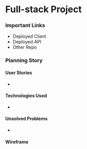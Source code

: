 # Full-stack Project


### Important Links
- Deployed Client
- Deployed API
- Other Repo

### Planning Story


#### User Stories
-

#### Technologies Used
- 

#### Unsolved Problems
-
#### Wireframe
